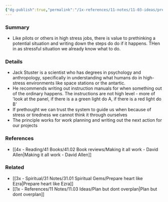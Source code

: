 ```yaml
---
{"dg-publish":true,"permalink":"/1x-references/11-notes/11-03-ideas/prethink-situations-and-write-down-the-steps-to-do/","title":"Prethink situations and write down the steps to do"}
---
```



### Summary
- Like pilots or others in high stress jobs, there is value to prethinking a potential situation and writing down the steps do do if it happens. THen in as stressful situation we already know what to do.

### Details
- Jack Stuster is a scientist who has degrees in psychology and anthropology, specifically in understanding what humans do in high-stress environments like space stations or the antartic.
- He recommends writing out instruction manuals for when something out of the ordinary happens. The instructions are not high level - more of 'look at the panel, if there is a a green light do A, if there is a red light do B'
- If prethought we can trust the system to guide us when because of stress or tiredness we cannot think it through ourselves
- The principle works for work planning and writing out the next action for our projects

### References
- [[4x - Reading/41 Books/41.02 Book reviews/Making it all work - David Allen\|Making it all work - David Allen]]

### Related
- [[3x - Spiritual/31 Notes/31.01 Spiritual Gems/Prepare heart like Ezra\|Prepare heart like Ezra]]
- [[1x - References/11 Notes/11.03 Ideas/Plan but dont overplan\|Plan but dont overplan]]